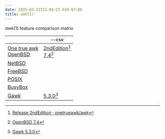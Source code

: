```yaml
---
date: 2025-03-23T21:04:27.624-07:00
title: awk(1)
---
```

*awk*(1) feature comparison matrix

|                                                                                             | `--csv`                                                                                                                  |
| ------------------------------------------------------------------------------------------- | ------------------------------------------------------------------------------------------------------------------------ |
| [One true awk](https://github.com/onetrueawk/awk)<br>[OpenBSD](https://man.openbsd.org/awk) | [2ndEdition](https://github.com/onetrueawk/awk#csv)[^2ndedition]<br>[7.4](https://man.openbsd.org/awk#csv)[^OpenBSD-7.4] |
| [NetBSD](https://man.netbsd.org/awk.1)                                                      |                                                                                                                          |
| [FreeBSD](https://man.freebsd.org/cgi/man.cgi?query=awk)                                    |                                                                                                                          |
| [POSIX](https://pubs.opengroup.org/onlinepubs/9799919799/utilities/awk.html)                |                                                                                                                          |
| [BusyBox](https://busybox.net/downloads/BusyBox.html)                                       |                                                                                                                          |
| [Gawk](https://www.gnu.org/software/gawk/)                                                  | [5.3.0](https://www.gnu.org/software/gawk/manual/html_node/Comma-Separated-Fields.html)[^gawk-5.3.0]                     |
[^2ndEdition]: [Release 2ndEdition · onetrueawk/awk](https://github.com/onetrueawk/awk/releases/tag/2ndEdition)
[^OpenBSD-7.4]: [OpenBSD 7.4](https://www.openbsd.org/74.html)
[^gawk-5.3.0]: [Gawk 5.3.0](https://lists.gnu.org/archive/html/info-gnu/2023-11/msg00000.html)
